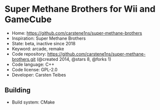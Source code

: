 # Super Methane Brothers for Wii and GameCube

- Home: https://github.com/carstene1ns/super-methane-brothers
- Inspiration: Super Methane Brothers
- State: beta, inactive since 2018
- Keyword: arcade, remake
- Code repository: https://github.com/carstene1ns/super-methane-brothers.git (@created 2014, @stars 8, @forks 1)
- Code language: C++
- Code license: GPL-2.0
- Developer: Carsten Teibes

## Building

- Build system: CMake
